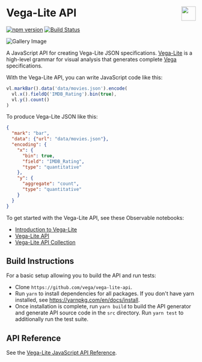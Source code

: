 # Vega-Lite API <a href="https://vega.github.io/vega-lite/"><img align="right" src="https://github.com/vega/logos/blob/master/assets/VL_Color@64.png?raw=true" height="38" /></a>

[![npm version](https://img.shields.io/npm/v/vega-lite-api.svg)](https://www.npmjs.com/package/vega-lite-api)
[![Build Status](https://github.com/vega/vega-lite-api/workflows/Test/badge.svg)](https://github.com/vega/vega-lite-api/actions)

![Gallery Image](https://vega.github.io/vega-lite/static/teaser.png)

A JavaScript API for creating Vega-Lite JSON specifications. [Vega-Lite](https://vega.github.io/vega-lite/) is a high-level grammar for visual analysis that generates complete [Vega](https://vega.github.io/) specifications.

With the Vega-Lite API, you can write JavaScript code like this:

```js
vl.markBar().data('data/movies.json').encode(
  vl.x().fieldQ('IMDB_Rating').bin(true),
  vl.y().count()
)
```

To produce Vega-Lite JSON like this:

```json
{
  "mark": "bar",
  "data": {"url": "data/movies.json"},
  "encoding": {
    "x": {
      "bin": true,
      "field": "IMDB_Rating",
      "type": "quantitative"
    },
    "y": {
      "aggregate": "count",
      "type": "quantitative"
    }
  }
}
```

To get started with the Vega-Lite API, see these Observable notebooks:

- [Introduction to Vega-Lite](https://observablehq.com/@uwdata/introduction-to-vega-lite)
- [Vega-Lite API](https://observablehq.com/@vega/vega-lite-api)
- [Vega-Lite API Collection](https://observablehq.com/collection/@vega/vega-lite-api)

## Build Instructions

For a basic setup allowing you to build the API and run tests:

- Clone `https://github.com/vega/vega-lite-api`.
- Run `yarn` to install dependencies for all packages. If you don't have yarn installed, see https://yarnpkg.com/en/docs/install.
- Once installation is complete, run `yarn build` to build the API generator and generate API source code in the `src` directory. Run `yarn test` to additionally run the test suite.

## API Reference

See the [Vega-Lite JavaScript API Reference](https://vega.github.io/vega-lite-api/api).
